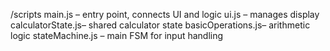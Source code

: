 /scripts
  main.js           – entry point, connects UI and logic
  ui.js             – manages display
  calculatorState.js– shared calculator state
  basicOperations.js– arithmetic logic
  stateMachine.js   – main FSM for input handling